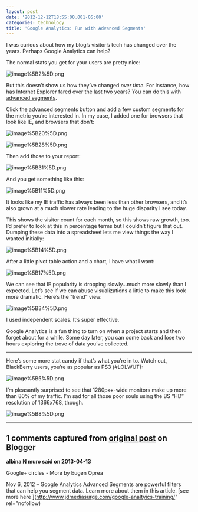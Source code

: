 ```yaml
---
layout: post
date: '2012-12-12T18:55:00.001-05:00'
categories: technology
title: 'Google Analytics: Fun with Advanced Segments'
---
```



I was curious about how my blog’s visitor’s tech has changed over the years. Perhaps Google Analytics can help?

The normal stats you get for your users are pretty nice:

![image%5B2%5D.png](image%5B2%5D.png)

But this doesn’t show us how they’ve changed *over time*. For instance, how has Internet Explorer fared over the last two years? You can do this with [advanced segments](https://support.google.com/analytics/bin/answer.py?hl=en-GB&amp;answer=1033017&amp;topic=1032940&amp;rd=1).

Click the advanced segments button and add a few custom segments for the metric you’re interested in. In my case, I added one for browsers that look like IE, and browsers that don’t:

![image%5B20%5D.png](image%5B20%5D.png)

![image%5B28%5D.png](image%5B28%5D.png)

Then add those to your report:

![image%5B31%5D.png](image%5B31%5D.png)

And you get something like this:

![image%5B11%5D.png](image%5B11%5D.png)

It looks like my IE traffic has always been less than other browsers, and it’s also grown at a much slower rate leading to the huge disparity I see today.

This shows the visitor count for each month, so this shows raw growth, too. I’d prefer to look at this in percentage terms but I couldn’t figure that out. Dumping these data into a spreadsheet lets me view things the way I wanted initially:

![image%5B14%5D.png](image%5B14%5D.png)

After a little pivot table action and a chart, I have what I want:

![image%5B17%5D.png](image%5B17%5D.png)

We can see that IE popularity is dropping slowly…much more slowly than I expected. Let’s see if we can abuse visualizations a little to make this look more dramatic. Here’s the “trend” view:

![image%5B34%5D.png](image%5B34%5D.png)

I used independent scales. It’s super effective.

Google Analytics is a fun thing to turn on when a project starts and then forget about for a while. Some day later, you can come back and lose two hours exploring the trove of data you’ve collected.  <hr />

Here’s some more stat candy if that’s what you’re in to. Watch out, BlackBerry users, you’re as popular as PS3 (#LOLWUT):

![image%5B5%5D.png](image%5B5%5D.png)

I’m pleasantly surprised to see that 1280px+-wide monitors make up more than 80% of my traffic. I’m sad for all those poor souls using the BS “HD” resolution of 1366x768, though. 

![image%5B8%5D.png](image%5B8%5D.png)

---

## 1 comments captured from [original post](https://blog.wassupy.com/2012/12/google-analytics-fun-with-advanced.html) on Blogger

**albina N muro said on 2013-04-13**

Google+ circles - More by Eugen Oprea

Nov 6, 2012 – Google Analytics Advanced Segments are powerful filters that can help you segment data. Learn more about them in this article. [see more here ](http://www.jdmediasurge.com/google-analtyics-training/" rel="nofollow)



